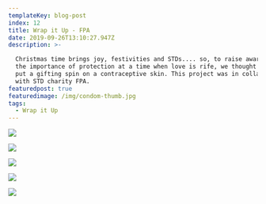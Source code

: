 ```yaml
---
templateKey: blog-post
index: 12
title: Wrap it Up - FPA
date: 2019-09-26T13:10:27.947Z
description: >-

  Christmas time brings joy, festivities and STDs.... so, to raise awareness of
  the importance of protection at a time when love is rife, we thought why not
  put a gifting spin on a contraceptive skin. This project was in collaboration
  with STD charity FPA.
featuredpost: true
featuredimage: /img/condom-thumb.jpg
tags:
  - Wrap it Up
---
```

![](/img/img_8839.jpg)

![](/img/img_8837_1340_c.jpg)

![](/img/mac-connies_1000.jpg)

![](/img/capture-2016-12-25-publicis-dicks-070_1340_c.jpg)

![](/img/img_8836_1340_c.jpg)
